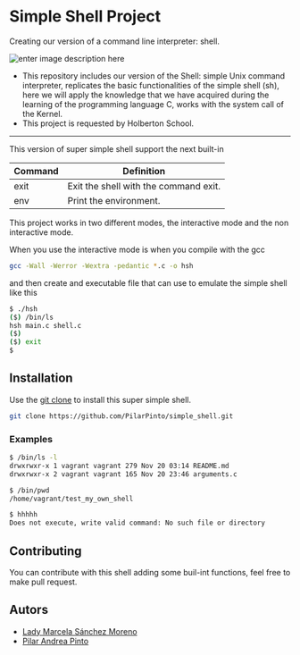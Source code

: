 # Simple Shell Project
Creating our version of a command line interpreter: shell.

![enter image description here](https://lh3.googleusercontent.com/BuM-_w8ugAH-PE3DHEU5866JZ3T888WrKipcQPzpcCBZt9xWSU1SZ5y94BMGoDwWrrSlFUp9MN4 "README")
- This repository includes our version of the Shell: simple Unix command interpreter, replicates the basic functionalities of the simple shell (sh), here we will apply the knowledge that we have acquired during the learning of the programming language C, works with the system call of the Kernel.
- This project is requested by Holberton School.

---------------

This version of super simple shell support the next built-in

| Command             | Definition                                                                                |
| ------------------- | ----------------------------------------------------------------------------------------- |
| exit            | Exit the shell with the command exit.                                          |
| env                 | Print the environment.                                                                    |

This project works in two different modes, the interactive mode and the non interactive mode.

When you use the interactive mode is when you compile with the gcc
```bash
gcc -Wall -Werror -Wextra -pedantic *.c -o hsh
```
and then create and executable file that can use to emulate the simple shell like this


```sh
$ ./hsh
($) /bin/ls
hsh main.c shell.c
($)
($) exit
$
```

## Installation

Use the [git clone](https://github.com/PilarPinto/simple_shell.git) to install this super simple shell.

```bash
git clone https://github.com/PilarPinto/simple_shell.git
```
### Examples

```sh
$ /bin/ls -l
drwxrwxr-x 1 vagrant vagrant 279 Nov 20 03:14 README.md
drwxrwxr-x 2 vagrant vagrant 165 Nov 20 23:46 arguments.c
```

```sh
$ /bin/pwd
/home/vagrant/test_my_own_shell
```

```sh
$ hhhhh
Does not execute, write valid command: No such file or directory
```


## Contributing
You can contribute with this shell adding some buil-int functions, feel free to make pull request.

## Autors
- [Lady Marcela Sánchez Moreno](https://github.com/marcewp15)
- [Pilar Andrea Pinto](https://github.com/PilarPinto)

